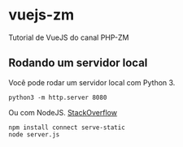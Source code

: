 # vuejs-zm

Tutorial de VueJS do canal PHP-ZM



## Rodando um servidor local

Você pode rodar um servidor local com Python 3.

```
python3 -m http.server 8080
```

Ou com NodeJS. [StackOverflow](https://stackoverflow.com/a/8427954)

```
npm install connect serve-static
node server.js
```